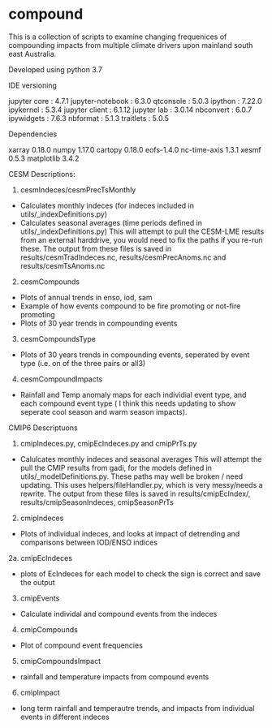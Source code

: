 # compound

This is a collection of scripts to examine changing frequenices of compounding impacts from multiple climate drivers upon mainland south east Australia.

Developed using python 3.7

IDE versioning

jupyter core     : 4.7.1
jupyter-notebook : 6.3.0
qtconsole        : 5.0.3
ipython          : 7.22.0
ipykernel        : 5.3.4
jupyter client   : 6.1.12
jupyter lab      : 3.0.14
nbconvert        : 6.0.7
ipywidgets       : 7.6.3
nbformat         : 5.1.3
traitlets        : 5.0.5

Dependencies

xarray 0.18.0
numpy 1.17.0
cartopy 0.18.0
eofs-1.4.0
nc-time-axis 1.3.1
xesmf 0.5.3
matplotlib 3.4.2


CESM Descriptions:

1. cesmIndeces/cesmPrecTsMonthly
- Calculates monthly indeces (for indeces included in utils/_indexDefinitions.py)
- Calculates seasonal averages (time periods defined in utils/_indexDefinitions.py)
This will attempt to pull the CESM-LME results from an external harddrive, you would need to fix the paths if you re-run these.
The output from these files is saved in results/cesmTradIndeces.nc, results/cesmPrecAnoms.nc and results/cesmTsAnoms.nc

2. cesmCompounds
- Plots of annual trends in enso, iod, sam
- Example of how events compound to be fire promoting or not-fire promoting
- Plots of 30 year trends in compounding events

3. cesmCompoundsType
- Plots of 30 years trends in compounding events, seperated by event type (i.e. on of the three pairs or all3)

4. cesmCompoundImpacts
- Rainfall and Temp anomaly maps for each individial event type, and each compound event type ( I think this needs updating to show seperate cool season and warm season impacts).

CMIP6 Descriptuons

1. cmipIndeces.py, cmipEcIndeces.py and cmipPrTs.py
- Calulcates monthly indeces and seasonal averages
This will attempt the pull the CMIP results from gadi, for the models defined in utils/_modelDefinitions.py. These paths may well be broken / need updating. This uses helpers/fileHandler.py, which is very messy/needs a rewrite.
The output from these files is saved in results/cmipEcIndex/, results/cmipSeasonIndeces, cmipSeasonPrTs

2. cmipIndeces
- Plots of individual indeces, and looks at impact of detrending and comparisons between IOD/ENSO indices

2a. cmipEcIndeces
- plots of EcIndeces for each model to check the sign is correct and save the output

3. cmipEvents
- Calculate individal and compound events from the indeces

4. cmipCompounds
- Plot of compound event frequencies

5. cmipCompoundsImpact
- rainfall and temperature impacts from compound events

6. cmipImpact
- long term rainfall and temperautre trends, and impacts from individual events in different indeces
